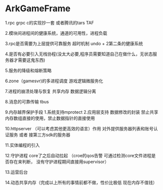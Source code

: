 # ArkGameFrame

 1.rpc grpc c的实现抄一套 或者腾讯的tars TAF
 
 2.模块间进程间的健康系统，通道的可用性，进程负载
 
 3.rpc是否需要为上层提供可靠服务 超时机制 undo + 2第二条的健康系统
 
 4.是否有必要引入无栈协程(没太大必要,程序员需要知道自己在做什么，无状态服务器才需要这鬼东西)
 
 5.服务的降级和熔断策略
 
 6.zone（gamesvr)的多进程调度 游戏逻辑微服务化
 
 7.进程的崩溃处理与恢复 共享内存 数据逻辑分离
 
 8.消息的可靠传输 tbus
 
 9.内存越界保护手段 1.系统支持mprotect 2.应用层支持 数据修改的封装  禁止共享内存数组直接的使用，禁止数据指针的直接使用
 
 10.httpserver （可以考虑其他更高效的语言）作用 对外提供服务器列表和账号认证服务 或者 接第三方sdk的服务器
 
 11.实体编程的引入
 
 12.守护进程 core了之后自动拉起 （croe的qos告警 可通过检测core文件进程是否存在来判断， 没有守护进程期间直接用supervisor）
 
 13.运营后台
 
 14.动态共享内存（完成以上所有的事情前都不做，性价比极低 现在内存不值钱）
 
 
